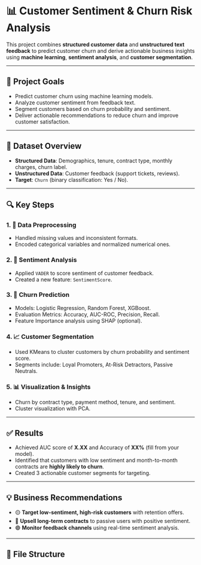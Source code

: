 # 📊 Customer Sentiment & Churn Risk Analysis

This project combines **structured customer data** and **unstructured text feedback** to predict customer churn and derive actionable business insights using **machine learning**, **sentiment analysis**, and **customer segmentation**.

---

## 📌 Project Goals

- Predict customer churn using machine learning models.
- Analyze customer sentiment from feedback text.
- Segment customers based on churn probability and sentiment.
- Deliver actionable recommendations to reduce churn and improve customer satisfaction.

---

## 🧾 Dataset Overview

- **Structured Data**: Demographics, tenure, contract type, monthly charges, churn label.
- **Unstructured Data**: Customer feedback (support tickets, reviews).
- **Target**: `Churn` (binary classification: Yes / No).

---

## 🔍 Key Steps

### 1. 🧹 Data Preprocessing
- Handled missing values and inconsistent formats.
- Encoded categorical variables and normalized numerical ones.

### 2. 💬 Sentiment Analysis
- Applied `VADER` to score sentiment of customer feedback.
- Created a new feature: `SentimentScore`.

### 3. 🤖 Churn Prediction
- Models: Logistic Regression, Random Forest, XGBoost.
- Evaluation Metrics: Accuracy, AUC-ROC, Precision, Recall.
- Feature Importance analysis using SHAP (optional).

### 4. 📈 Customer Segmentation
- Used KMeans to cluster customers by churn probability and sentiment score.
- Segments include: Loyal Promoters, At-Risk Detractors, Passive Neutrals.

### 5. 📊 Visualization & Insights
- Churn by contract type, payment method, tenure, and sentiment.
- Cluster visualization with PCA.

---

## ✅ Results

- Achieved AUC score of **X.XX** and Accuracy of **XX%** (fill from your model).
- Identified that customers with low sentiment and month-to-month contracts are **highly likely to churn**.
- Created 3 actionable customer segments for targeting.

---

## 💡 Business Recommendations

- 🟡 **Target low-sentiment, high-risk customers** with retention offers.
- 🔵 **Upsell long-term contracts** to passive users with positive sentiment.
- 🟣 **Monitor feedback channels** using real-time sentiment analysis.

---

## 📂 File Structure

